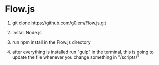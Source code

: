 # Flow.js

1. git clone <https://github.com/g0lem/Flow.js.git>

2. Install Node.js

3. run npm install in the Flow.js directory

4. after everything is installed run "gulp" in the terminal, this is going to update the file whenever you change something in "/scripts/"
